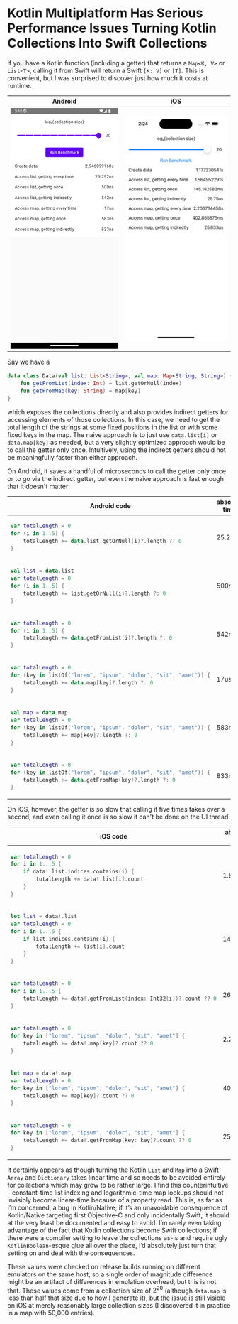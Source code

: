# Kotlin Multiplatform Has Serious Performance Issues Turning Kotlin Collections Into Swift Collections

If you have a Kotlin function (including a getter) that returns a `Map<K, V>` or `List<T>`, calling it from Swift will return a Swift `[K: V]` or `[T]`.  This is convenient, but I was surprised to discover just how much it costs at runtime.

| Android                                                                                      | iOS                                                                                  |
|----------------------------------------------------------------------------------------------|--------------------------------------------------------------------------------------|
| ![Android screenshot with performance data captured in tables below](screenshot-android.png) | ![iOS screenshot with performance data captured in tables below](screenshot-ios.png) |

Say we have a

```kotlin
data class Data(val list: List<String>, val map: Map<String, String>) {
    fun getFromList(index: Int) = list.getOrNull(index)
    fun getFromMap(key: String) = map[key]
}
```

which exposes the collections directly and also provides indirect getters for accessing elements of those collections. In this case, we need to get the total length of the strings at some fixed positions in the list or with some fixed keys in the map. The naive approach is to just use `data.list[i]` or `data.map[key]` as needed, but a very slightly optimized approach would be to call the getter only once. Intuitively, using the indirect getters should not be meaningfully faster than either approach.

On Android, it saves a handful of microseconds to call the getter only once or to go via the indirect getter, but even the naive approach is fast enough that it doesn't matter:

<table>
<thead>
<tr>
<th>Android code</th><th>absolute time</th><th>relative speed</th>
</tr>
</thead>
<tbody>
<tr>
<td>

```kotlin
var totalLength = 0
for (i in 1..5) {
    totalLength += data.list.getOrNull(i)?.length ?: 0
}
```

</td><td>25.29us</td><td>1x</td>
</tr>
<tr>
<td>

```kotlin
val list = data.list
var totalLength = 0
for (i in 1..5) {
    totalLength += list.getOrNull(i)?.length ?: 0
}
```

</td><td>500ns</td><td>51x</td>
</tr>
<tr>
<td>

```kotlin
var totalLength = 0
for (i in 1..5) {
    totalLength += data.getFromList(i)?.length ?: 0
}
```

</td><td>542ns</td><td>47x</td>
</tr>
<tr>
<td>

```kotlin
var totalLength = 0
for (key in listOf("lorem", "ipsum", "dolor", "sit", "amet")) {
    totalLength += data.map[key]?.length ?: 0
}
```

</td><td>17us</td><td>1x</td>
</tr>
<tr>
<td>

```kotlin
val map = data.map
var totalLength = 0
for (key in listOf("lorem", "ipsum", "dolor", "sit", "amet")) {
    totalLength += map[key]?.length ?: 0
}
```

</td><td>583ns</td><td>29x</td>
</tr>
<tr>
<td>

```kotlin
var totalLength = 0
for (key in listOf("lorem", "ipsum", "dolor", "sit", "amet")) {
    totalLength += data.getFromMap(key)?.length ?: 0
}
```

</td><td>833ns</td><td>20x</td>
</tr>
</tbody>
</table>

On iOS, however, the getter is so slow that calling it five times takes over a second, and even calling it once is so slow it can't be done on the UI thread:

<table>
<thead>
<tr>
<th>iOS code</th><th>absolute time</th><th>relative speed</th>
</tr>
</thead>
<tbody>
<tr>
<td>

```swift
var totalLength = 0
for i in 1...5 {
    if data!.list.indices.contains(i) {
        totalLength += data!.list[i].count
    }
}
```

</td><td>1.56s</td><td>1x</td>
</tr>
<tr>
<td>

```swift
let list = data!.list
var totalLength = 0
for i in 1...5 {
    if list.indices.contains(i) {
        totalLength += list[i].count
    }
}
```

</td><td>145.18ms</td><td>11x</td>
</tr>
<tr>
<td>

```swift
var totalLength = 0
for i in 1...5 {
    totalLength += data!.getFromList(index: Int32(i))?.count ?? 0
}
```

</td><td>26.75us</td><td>58503x</td>
</tr>
<tr>
<td>

```swift
var totalLength = 0
for key in ["lorem", "ipsum", "dolor", "sit", "amet"] {
    totalLength += data!.map[key]?.count ?? 0
}
```

</td><td>2.21s</td><td>1x</td>
</tr>
<tr>
<td>

```swift
let map = data!.map
var totalLength = 0
for key in ["lorem", "ipsum", "dolor", "sit", "amet"] {
    totalLength += map[key]?.count ?? 0
}
```

</td><td>402.86ms</td><td>5x</td>
</tr>
<tr>
<td>

```swift
var totalLength = 0
for key in ["lorem", "ipsum", "dolor", "sit", "amet"] {
    totalLength += data!.getFromMap(key: key)?.count ?? 0
}
```

</td><td>25.83us</td><td>85423x</td>
</tr>
</tbody>
</table>

It certainly appears as though turning the Kotlin `List` and `Map` into a Swift `Array` and `Dictionary` takes linear time and so needs to be avoided entirely for collections which may grow to be rather large. I find this counterintuitive - constant-time list indexing and logarithmic-time map lookups should not invisibly become linear-time because of a property read. This is, as far as I’m concerned, a bug in Kotlin/Native; if it’s an unavoidable consequence of Kotlin/Native targeting first Objective-C and only incidentally Swift, it should at the very least be documented and easy to avoid. I’m rarely even taking advantage of the fact that Kotlin collections become Swift collections; if there were a compiler setting to leave the collections as-is and require ugly `KotlinBoolean`-esque glue all over the place, I’d absolutely just turn that setting on and deal with the consequences.

These values were checked on release builds running on different emulators on the same host, so a single order of magnitude difference might be an artifact of differences in emulation overhead, but this is not that. These values come from a collection size of $2^{20}$ (although `data.map` is less than half that size due to how I generate it), but the issue is still visible on iOS at merely reasonably large collection sizes (I discovered it in practice in a map with 50,000 entries).
